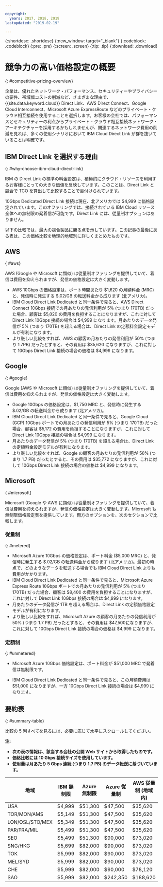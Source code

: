 ```yaml
---

copyright:
  years: 2017, 2018, 2019
lastupdated: "2019-02-19"

---
```


{:shortdesc: .shortdesc}
{:new_window: target="_blank"}
{:codeblock: .codeblock}
{:pre: .pre}
{:screen: .screen}
{:tip: .tip}
{:download: .download}

# 競争力の高い価格設定の概要
{: #competitive-pricing-overview}

企業は、優れたネットワーク・パフォーマンス、セキュリティーやプライバシーの要件、帯域幅コストの削減など、さまざまな理由で、{{site.data.keyword.cloud}} Direct Link、AWS Direct Connect、Google Cloud Interconnect、Microsoft Azure ExpressRoute などのプライベート・クラウド相互接続を使用することを選択します。お客様の会社では、パフォーマンスとセキュリティーの利点からプライベート・クラウド相互接続ネットワーク・アーキテクチャーを採用するかもしれませんが、関連するネットワーク費用の削減を見れば、多くの使用シナリオにおいて IBM Cloud Direct Link が群を抜いていることは明確です。 

## IBM Direct Link を選択する理由
{: #why-choose-ibm-cloud-direct-link}

IBM の Direct Link の標準の料金設定は、積極的にクラウド・リソースを利用するお客様にとっての大きな価値を反映しています。このことは、Direct Link と競合で TCO を算出して比較することで裏付けられています。

10Gbps Dedicated Direct Link 接続は現在、北アメリカでは $4,999 に価格設定されています。このオファリングでは、接続されている IBM Cloud リソース全体への無制限の発着信が可能です。Direct Link には、従量制オプションはありません。

以下の比較では、最大の競合製品に勝る点を示しています。この記事の最後にある表は、この価格比較を地理的地域別に詳しくまとめたものです。

## AWS
{ #aws}

AWS (Google や Microsoft に類似) は従量制オファリングを提供していて、着信は費用を抑えられますが、発信の価格設定は大きく変動します。
* AWS 10Gbps の価格設定は、ポート時間あたり $1,620 の月額料金 (MRC) と、発信時に発生する $.02/GB の転送料金から成ります (北アメリカ)。
* IBM Cloud Direct Link Dedicated と同一条件で見ると、AWS Direct Connect 10Gbps 接続での月あたりの発信利用が 5% (つまり 170TB) だった場合、顧客は $5,020 の費用を負担することになりますが、これに対して Direct Link 10Gbps 接続の場合は $4,999 になります。月あたりのデータ発信が 5% (つまり 170TB) を超える場合は、Direct Link の定額料金設定モデルが有利になります。
* より厳しい比較をすれば、AWS の顧客の月あたりの発信利用が 50% (つまり 1.7PB) だったとすると、その費用は $35,620 になりますが、これに対して 10Gbps Direct Link 接続の場合の価格は $4,999 になります。

## Google
{: #google}

Google (AWS や Microsoft に類似) は従量制オファリングを提供していて、着信は費用を抑えられますが、発信の価格設定は大きく変動します。

* Google 10Gbps の価格設定は、$1,750 MRC と、発信時に発生する $.02/GB の転送料金から成ります (北アメリカ)。
* IBM Cloud Direct Link Dedicated と同一条件で見ると、Google Cloud (GCP) 10Gbps ポートでの月あたりの発信利用が 5% (つまり 170TB) だった場合、顧客は $5,172 の費用を負担することになりますが、これに対して Direct Link 10Gbps 接続の場合は $4,999 になります。 
* 月あたりのデータ発信が 5% (つまり 170TB) を超える場合は、Direct Link の定額料金設定モデルが有利になります。
* より厳しい比較をすれば、Google の顧客の月あたりの発信利用が 50% (つまり 1.7 PB) だったとすると、その費用は $35,772 になりますが、これに対して 10Gbps Direct Link 接続の場合の価格は $4,999 になります。

## Microsoft
{ #microsoft}

Microsoft (Google や AWS に類似) は従量制オファリングを提供していて、着信は費用を抑えられますが、発信の価格設定は大きく変動します。Microsoft も無制限価格設定表を提供しています。両方のオプションを、次のセクションで比較します。

### 従量制
{: #metered}

* Microsoft Azure 10Gbps の価格設定は、ポート料金 ($5,000 MRC) と、発信時に発生する $.02/GB の転送料金から成ります (北アメリカ)。最初の時点で、どのようなデータを転送する場合でも IBM Cloud Direct Link よりも費用がかかります。
* IBM Cloud Direct Link Dedicated と同一条件で見ると、Microsoft Azure Express Route 10Gbps ポートでの月あたりの発信利用が 5% (つまり 170TB) だった場合、顧客は $8,400 の費用を負担することになりますが、これに対して Direct Link 10Gbps 接続の場合は $4,999 になります。 
* 月あたりのデータ発信が 1TB を超える場合は、Direct Link の定額価格設定モデルが有利になります。
* より厳しい比較をすれば、Microsoft Azure の顧客の月あたりの発信利用が 50% (つまり 1.7 PB) だったとすると、その費用は $47,500になりますが、これに対して 10Gbps Direct Link 接続の場合の価格は $4,999 になります。


### 定額制 
{: #unmetered}

* Microsoft Azure 10Gbps 価格設定は、ポート料金が $51,000 MRC で発着信は無制限です。

* IBM Cloud Direct Link Dedicated と同一条件で見ると、この月額費用は $51,000 になりますが、一方 10Gbps Direct Link 接続の場合は $4,999 になります。 

## 要約表
{: #summary-table}

比較の 5 列すべてを見るには、必要に応じて水平にスクロールしてください。

**注:**
* **次の表の情報は、該当する会社の公開 Web サイトから取得したものです。**
* **価格比較には 10 Gbps 接続サイズを使用しています。**
* **使用量は月あたり 5 Gbps 連続 (つまり 1.7 PB) のデータ転送に基づいています。**


| 地域 | IBM 無制限 | Azure 無制限 | Azure 従量制 | AWS 従量制 (地域内) |
|-----|-----|-----|-----|-----|
| USA | $4,999 | $51,300 | $47,500 | $35,620 |
| TOR/MON/AMS | $5,149 | $51,300 | $47,500 | $35,620 |
| LON/OSL/STO/MEX | $5,349 | $51,300 | $47,500 | $35,620 |
| PAR/FRA/MIL | $5,499 | $51,300 | $47,500 | $35,620 |
| SEO | $5,499 | $51,300 | $90,000 | $73,020 |
| SNG/HKG | $5,699 | $82,000 | $90,000 | $73,020 |
| TOK | $5,999 |$82,000 | $90,000 | $73,020 |
| MEL/SYD | $5,999 |$82,000 | $90,000 | $73,020 |
| CHE | $5,999 |$82,000 | $90,000 | $78,120 |
| SAO | $5,999 |$82,000 | $242,350 | $188,620 |


